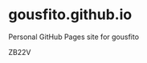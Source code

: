 # gousfito.github.io
Personal GitHub Pages site for gousfito





























































ZB22V
